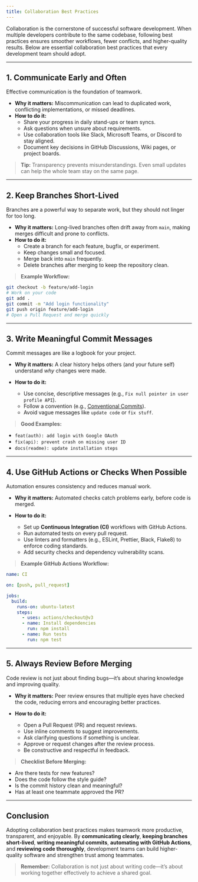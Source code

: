```yaml
---
title: Collaboration Best Practices
---
```


Collaboration is the cornerstone of successful software development. When multiple developers contribute to the same codebase, following best practices ensures smoother workflows, fewer conflicts, and higher-quality results. Below are essential collaboration best practices that every development team should adopt.

---

## 1. Communicate Early and Often

Effective communication is the foundation of teamwork.

- **Why it matters:** Miscommunication can lead to duplicated work, conflicting implementations, or missed deadlines.  
- **How to do it:**
  - Share your progress in daily stand-ups or team syncs.  
  - Ask questions when unsure about requirements.  
  - Use collaboration tools like Slack, Microsoft Teams, or Discord to stay aligned.  
  - Document key decisions in GitHub Discussions, Wiki pages, or project boards.  

> **Tip:** Transparency prevents misunderstandings. Even small updates can help the whole team stay on the same page.

---

## 2. Keep Branches Short-Lived

Branches are a powerful way to separate work, but they should not linger for too long.

- **Why it matters:** Long-lived branches often drift away from `main`, making merges difficult and prone to conflicts.  
- **How to do it:**
  - Create a branch for each feature, bugfix, or experiment.  
  - Keep changes small and focused.  
  - Merge back into `main` frequently.  
  - Delete branches after merging to keep the repository clean.  

> **Example Workflow:**

```bash
git checkout -b feature/add-login
# Work on your code
git add .
git commit -m "Add login functionality"
git push origin feature/add-login
# Open a Pull Request and merge quickly
````

---

## 3. Write Meaningful Commit Messages

Commit messages are like a logbook for your project.

* **Why it matters:** A clear history helps others (and your future self) understand *why* changes were made.
* **How to do it:**

  * Use concise, descriptive messages (e.g., `Fix null pointer in user profile API`).
  * Follow a convention (e.g., [Conventional Commits](https://www.conventionalcommits.org/)).
  * Avoid vague messages like `update code` or `fix stuff`.

> **Good Examples:**

* `feat(auth): add login with Google OAuth`
* `fix(api): prevent crash on missing user ID`
* `docs(readme): update installation steps`

---

## 4. Use GitHub Actions or Checks When Possible

Automation ensures consistency and reduces manual work.

* **Why it matters:** Automated checks catch problems early, before code is merged.
* **How to do it:**

  * Set up **Continuous Integration (CI)** workflows with GitHub Actions.
  * Run automated tests on every pull request.
  * Use linters and formatters (e.g., ESLint, Prettier, Black, Flake8) to enforce coding standards.
  * Add security checks and dependency vulnerability scans.

> **Example GitHub Actions Workflow:**

```yaml
name: CI

on: [push, pull_request]

jobs:
  build:
    runs-on: ubuntu-latest
    steps:
      - uses: actions/checkout@v3
      - name: Install dependencies
        run: npm install
      - name: Run tests
        run: npm test
```

---

## 5. Always Review Before Merging

Code review is not just about finding bugs—it’s about sharing knowledge and improving quality.

* **Why it matters:** Peer review ensures that multiple eyes have checked the code, reducing errors and encouraging better practices.
* **How to do it:**

  * Open a Pull Request (PR) and request reviews.
  * Use inline comments to suggest improvements.
  * Ask clarifying questions if something is unclear.
  * Approve or request changes after the review process.
  * Be constructive and respectful in feedback.

> **Checklist Before Merging:**

* Are there tests for new features?
* Does the code follow the style guide?
* Is the commit history clean and meaningful?
* Has at least one teammate approved the PR?

---

## Conclusion

Adopting collaboration best practices makes teamwork more productive, transparent, and enjoyable. By **communicating clearly**, **keeping branches short-lived**, **writing meaningful commits**, **automating with GitHub Actions**, and **reviewing code thoroughly**, development teams can build higher-quality software and strengthen trust among teammates.

> **Remember:** Collaboration is not just about writing code—it’s about working together effectively to achieve a shared goal.
